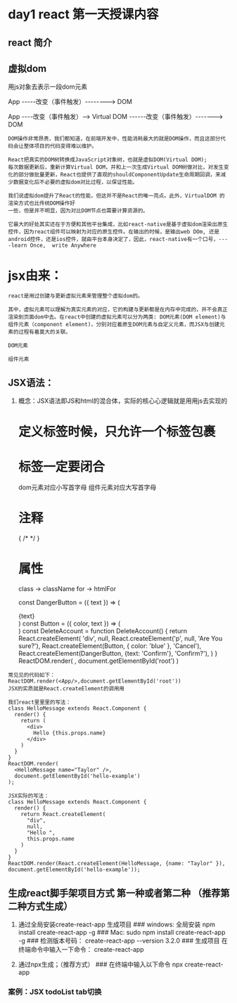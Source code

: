 
# day1 react 第一天授课内容
  ## react 简介

  ## 虚拟dom
  用js对象去表示一段dom元素

  App  -----改变（事件触发）--------> DOM

  App  ----改变（事件触发）--> Virtual DOM ------改变（事件触发）-------> DOM

  
    DOM操作非常昂贵，我们都知道，在前端开发中，性能消耗最大的就是DOM操作，而且这部分代码会让整体项目的代码变得难以维护。

    React把真实的DOM树转换成JavaScript对象树，也就是虚拟DOM(Virtual DOM);
    每次数据更新后，重新计算Virtual DOM，并和上一次生成Virtual DOM树做对比，对发生变化的部分做批量更新，React也提供了直观的shouldComponentUpdate生命周期回调，来减少数据变化后不必要的虚拟dom对比过程，以保证性能。

    我们说虚拟dom提升了React的性能，但这并不是React的唯一亮点。此外，VirtualDOM 的渲染方式也比传统DOM操作好
    一些，但是并不明显，因为对比DOM节点也需要计算资源的。

    它最大的好处其实还在于方便和其他平台集成，比如react-native是基于虚拟dom渲染出原生控件，因为react组件可以映射为对应的原生控件。在输出的时候，是输出web DOm, 还是android控件，还是ios控件，就由平台本身决定了，因此，react-native有一个口号，----learn Once,  write Anywhere


  # jsx由来：

    react是用过创建与更新虚拟元素来管理整个虚拟dom的。

    其中，虚拟元素可以理解为真实元素的对应，它的构建与更新都是在内存中完成的，并不会真正渲染到页面dom中去。在react中创建的虚拟元素可以分为两类: DOM元素(DOM element)与组件元素（component element)，分别对应着原生DOM元素与自定义元素，而JSX与创建元素的过程有着莫大的关联。

    DOM元素

    组件元素

  ## JSX语法：
  1. 概念：JSX语法即JS和html的混合体，实际的核⼼心逻辑就是⽤用js去实现的
     # 定义标签时候，只允许一个标签包裹
     # 标签一定要闭合
        dom元素对应小写首字母
        组件元素对应大写首字母
     # 注释
       { /*  */ }
     # 属性
      class -> className
      for   -> htmlFor

      const DangerButton = ({ text }) => (
        <div className="a">
          {text}
        </div>
      )
      const Button = ({ color, text }) => (
        <div></div>
      )
      const DeleteAccount = function DeleteAccount() {
        return React.createElement(
          'div', null,
          React.createElement('p', null, 'Are You sure?'),
          React.createElement(Button, { color: 'blue' }, 'Cancel'),
          React.createElement(DangerButton, {text: 'Confirm'}, 'Confirm?'),
        )
      }
      ReactDOM.render(
        <DeleteAccount />
        , document.getElementById('root')
      )

    常⻅见的代码如下：
    ReactDOM.render(<App/>,document.getElementById('root'))
    JSX的实质就是React.createElement的调⽤用

    我们react⾥里里的写法：
    class HelloMessage extends React.Component {
      render() {
        return (
          <div>
            Hello {this.props.name}
          </div>
        )
      }
    }
    ReactDOM.render(
      <HelloMessage name="Taylor" />,
      document.getElementById('hello-example')
    );

    JSX实际的写法：
    class HelloMessage extends React.Component {
      render() {
        return React.createElement(
          "div",
          null,
          "Hello ",
          this.props.name
        )
      }
    }
    ReactDOM.render(React.createElement(HelloMessage, {name: "Taylor" }), 
    document.getElementById('hello-example'));



  ## 生成react脚手架项目方式  第一种或者第二种 （推荐第二种方式生成）
  1. 通过全局安装create-react-app 生成项目 
    ### windows:
    全局安装
    npm install create-react-app -g 
    ### Mac: 
    sudo npm install create-react-app -g
    ### 检测版本号码：
    create-react-app --version
    3.2.0
    ### 生成项目
    在终端命令中输入一下命令：
    create-react-app <project-name>

  2. 通过npx生成；（推荐方式）
    ### 在终端中输入以下命令
    npx create-react-app <project-name>


  ### 案例：JSX todoList tab切换 











